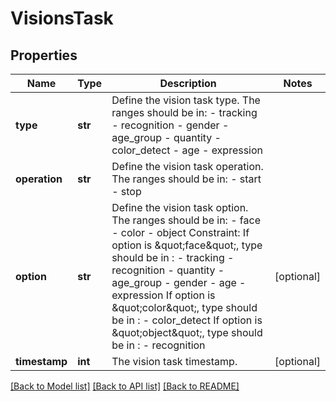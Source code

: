# VisionsTask

## Properties
Name | Type | Description | Notes
------------ | ------------- | ------------- | -------------
**type** | **str** |  Define the vision task type. The ranges should be in: - tracking - recognition - gender - age_group - quantity - color_detect - age - expression  | 
**operation** | **str** |  Define the vision task operation. The ranges should be in: - start - stop  | 
**option** | **str** |  Define the vision task option. The ranges should be in: - face - color - object  Constraint: If option is \&quot;face\&quot;, type should be in : - tracking - recognition - quantity - age_group - gender - age - expression  If option is \&quot;color\&quot;, type should be in : - color_detect If option is \&quot;object\&quot;, type should be in : - recognition  | [optional] 
**timestamp** | **int** | The vision task timestamp. | [optional] 

[[Back to Model list]](../README.md#documentation-for-models) [[Back to API list]](../README.md#documentation-for-api-endpoints) [[Back to README]](../README.md)


